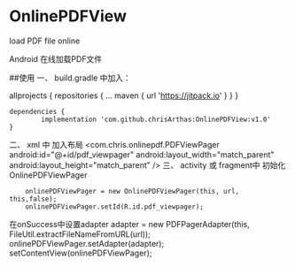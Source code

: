 # OnlinePDFView
load PDF file online

Android 在线加载PDF文件

##使用
一、
build.gradle 中加入：

allprojects {
		repositories {
			...
			maven { url 'https://jitpack.io' }
		}
	}


	dependencies {
	        implementation 'com.github.chrisArthas:OnlinePDFView:v1.0'
	}

二、
xml 中 加入布局
    <com.chris.onlinepdf.PDFViewPager
        android:id="@+id/pdf_viewpager"
        android:layout_width="match_parent"
        android:layout_height="match_parent"
        />
三、
activity 或 fragment中 初始化 OnlinePDFViewPager

        onlinePDFViewPager = new OnlinePDFViewPager(this, url, this,false);
        onlinePDFViewPager.setId(R.id.pdf_viewpager);

在onSuccess中设置adapter
         adapter = new PDFPagerAdapter(this, FileUtil.extractFileNameFromURL(url));
         onlinePDFViewPager.setAdapter(adapter);
         setContentView(onlinePDFViewPager);